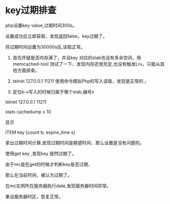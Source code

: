 # key过期排查

php设置key-value,过期时间300s。

设置成功后立即获取，发现返回false，key过期了。

将过期时间设置为30000s后,读取正常。

1. 首先怀疑是否内存满了，并且key 对应的slab也没有多余空间，用memcached-tool 测试了一下，发现内存还很充足,也没有触发Lru，只能从其他方面排查。 

2. telnet 127.0.0.1 11211 使用命令模拟Php的写入读取，发现是正常的 。

3.  定位k-v写入的时候归属于哪个slab,编号x 

telnet 127.0.0.1 11211

stats cachedump x 10 

显示  

ITEM key \[count b; expire\_time s\] 

拿出过期时间计算,发现过期时间是期望时间，那么设置是没有问题的。 

使用get key ,发现key 居然过期了。

由于mc是在get的时候才判断key是否过期，

那么在当前时间，被认为过期了。

在mc实例所在服务器执行date,发现服务器时间异常。

重设服务器时区，恢复正常。


